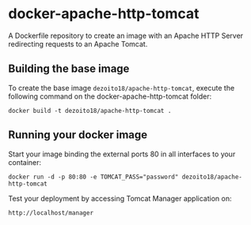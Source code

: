 docker-apache-http-tomcat
=========================

A Dockerfile repository to create an image with an Apache HTTP Server redirecting requests to an Apache Tomcat.

Building the base image
-----------------------

To create the base image `dezoito18/apache-http-tomcat`, execute the following command on the docker-apache-http-tomcat folder:

	docker build -t dezoito18/apache-http-tomcat .


Running your docker image
-------------------------

Start your image binding the external ports 80 in all interfaces to your container:

	docker run -d -p 80:80 -e TOMCAT_PASS="password" dezoito18/apache-http-tomcat

Test your deployment by accessing Tomcat Manager application on:

	http://localhost/manager
